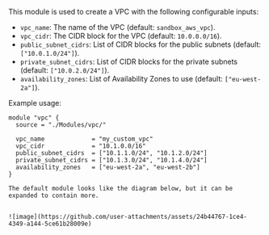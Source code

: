 This module is used to create a VPC with the following configurable inputs:

- `vpc_name`: The name of the VPC (default: `sandbox_aws_vpc`).
- `vpc_cidr`: The CIDR block for the VPC (default: `10.0.0.0/16`).
- `public_subnet_cidrs`: List of CIDR blocks for the public subnets (default: `["10.0.1.0/24"]`).
- `private_subnet_cidrs`: List of CIDR blocks for the private subnets (default: `["10.0.2.0/24"]`).
- `availability_zones`: List of Availability Zones to use (default: `["eu-west-2a"]`).

Example usage:

```hcl
module "vpc" {
  source = "./Modules/vpc/"

  vpc_name             = "my_custom_vpc"
  vpc_cidr             = "10.1.0.0/16"
  public_subnet_cidrs  = ["10.1.1.0/24", "10.1.2.0/24"]
  private_subnet_cidrs = ["10.1.3.0/24", "10.1.4.0/24"]
  availability_zones   = ["eu-west-2a", "eu-west-2b"]
} 

The default module looks like the diagram below, but it can be expanded to contain more. 


![image](https://github.com/user-attachments/assets/24b44767-1ce4-4349-a144-5ce61b28009e)
